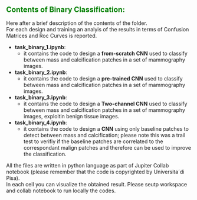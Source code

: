 ### <font color="green"> <span style="font-size:larger;"> Contents of Binary Classification: </font> </span>

Here after a brief description of the contents of the folder.   
For each design and training an analyis of the results in terms of Confusion Matrices and Roc Curves is reported.

- **task_binary_1.ipynb**:
    - it contains the code to design a **from-scratch CNN** used to classify between mass and calcification patches in a set of mammography images. 
- **task_binary_2.ipynb**:
    - it contains the code to design a **pre-trained CNN** used to classify between mass and calcification patches in a set of mammography images. 
 - **task_binary_3.ipynb**:
    - it contains the code to design a **Two-channel CNN** used to classify between mass and calcification patches in a set of mammography images, exploitin benign tissue images.
- **task_binary_4.ipynb**:
    - it contains the code to design a **CNN** using only baseline patches to detect between mass and calcification; please note this was a trail test to verifiy if the baseline patches are correlated to the correspondant malign patches and therefore can be used to improve the classification.

All the files are written in python language as part of Jupiter Collab notebook (please remember that the code is copyrighted by Universita´di Pisa).   
In each cell you can visualize the obtained result. Please seutp workspace and collab notebook to run locally the codes. 


